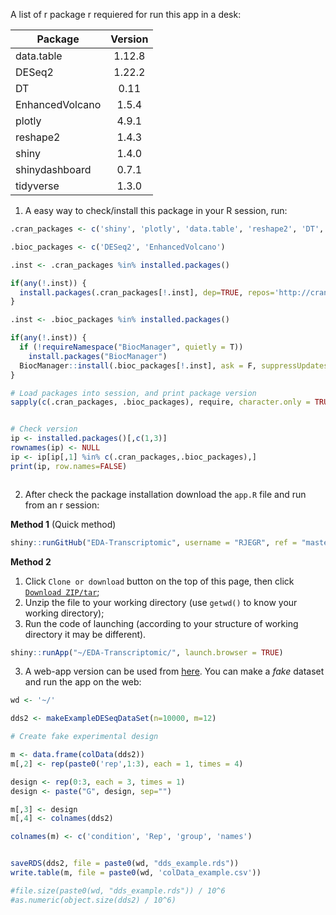 A list of r package r requiered for run this app in a desk:

| Package         | Version |
| --------------- | :-----: |
| data.table      | 1.12.8  |
| DESeq2          | 1.22.2  |
| DT              |  0.11   |
| EnhancedVolcano |  1.5.4  |
| plotly          |  4.9.1  |
| reshape2        |  1.4.3  |
| shiny           |  1.4.0  |
| shinydashboard  |  0.7.1  |
| tidyverse       |  1.3.0  |

1. A easy way to check/install this package in your R session, run:

```r
.cran_packages <- c('shiny', 'plotly', 'data.table', 'reshape2', 'DT', 'tidyverse', 'shinydashboard')

.bioc_packages <- c('DESeq2', 'EnhancedVolcano')

.inst <- .cran_packages %in% installed.packages()

if(any(!.inst)) {
  install.packages(.cran_packages[!.inst], dep=TRUE, repos='http://cran.us.r-project.org')
}

.inst <- .bioc_packages %in% installed.packages()

if(any(!.inst)) {
  if (!requireNamespace("BiocManager", quietly = T))
    install.packages("BiocManager")
  BiocManager::install(.bioc_packages[!.inst], ask = F, suppressUpdates = T)
}

# Load packages into session, and print package version
sapply(c(.cran_packages, .bioc_packages), require, character.only = TRUE)


# Check version
ip <- installed.packages()[,c(1,3)]
rownames(ip) <- NULL
ip <- ip[ip[,1] %in% c(.cran_packages,.bioc_packages),]
print(ip, row.names=FALSE)



```

2. After check the package installation download the `app.R` file and run from an r session:

**Method 1** (Quick method)

```r
shiny::runGitHub("EDA-Transcriptomic", username = "RJEGR", ref = "master", launch.browser = TRUE, subdir = 'stable/')
```

**Method 2**

1. Click `Clone or download` button on the top of this page, then click [`Download ZIP/tar`](https://github.com/RJEGR/EDA-Transcriptomic/archive/master.tar.gz);
2. Unzip the file to your working directory (use `getwd()` to know your working directory);
3. Run the code of launching (according to your structure of working directory it may be different).

```r
shiny::runApp("~/EDA-Transcriptomic/", launch.browser = TRUE)
```

3. A web-app version can be used from [here](https://rjhgore-dc.shinyapps.io/Exploratory_analisys/). You can make a _fake_ dataset and run the app on the web:

```r
wd <- '~/'

dds2 <- makeExampleDESeqDataSet(n=10000, m=12)

# Create fake experimental design

m <- data.frame(colData(dds2))
m[,2] <- rep(paste0('rep',1:3), each = 1, times = 4)

design <- rep(0:3, each = 3, times = 1)
design <- paste("G", design, sep="") 

m[,3] <- design
m[,4] <- colnames(dds2)

colnames(m) <- c('condition', 'Rep', 'group', 'names')


saveRDS(dds2, file = paste0(wd, "dds_example.rds"))
write.table(m, file = paste0(wd, 'colData_example.csv'))

#file.size(paste0(wd, "dds_example.rds")) / 10^6
#as.numeric(object.size(dds2) / 10^6)

```



